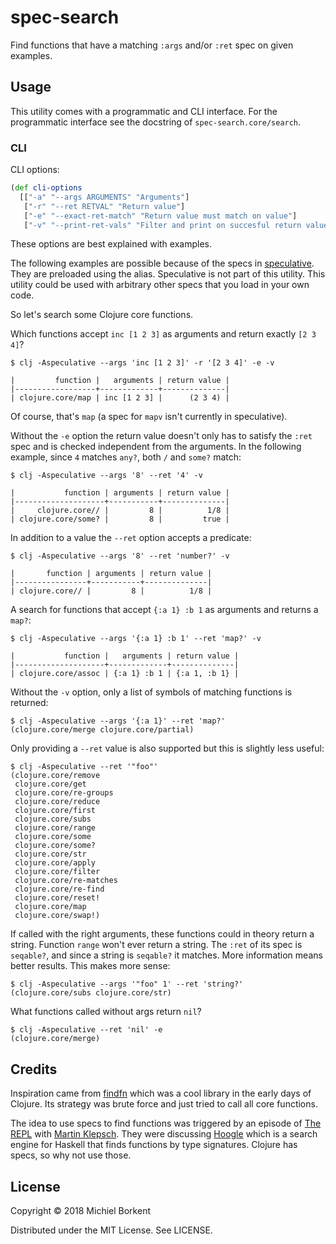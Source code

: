 # spec-search

Find functions that have a matching `:args` and/or `:ret` spec on given
examples.

## Usage

This utility comes with a programmatic and CLI interface. For the programmatic
interface see the docstring of `spec-search.core/search`.

### CLI

CLI options:

``` clojure
(def cli-options
  [["-a" "--args ARGUMENTS" "Arguments"]
   ["-r" "--ret RETVAL" "Return value"]
   ["-e" "--exact-ret-match" "Return value must match on value"]
   ["-v" "--print-ret-vals" "Filter and print on succesful return values"]])
```

These options are best explained with examples.

The following examples are possible because of the specs in
[speculative](https://github.com/slipset/speculative/). They are preloaded using
the alias. Speculative is not part of this utility. This utility could be used
with arbitrary other specs that you load in your own code.

So let's search some Clojure core functions.

Which functions accept `inc [1 2 3]` as arguments and return exactly `[2 3 4]`?

``` shell
$ clj -Aspeculative --args 'inc [1 2 3]' -r '[2 3 4]' -e -v

|         function |   arguments | return value |
|------------------+-------------+--------------|
| clojure.core/map | inc [1 2 3] |      (2 3 4) |
```

Of course, that's `map` (a spec for `mapv` isn't currently in speculative).

Without the `-e` option the return value doesn't only has to satisfy the `:ret` spec and is checked independent from the arguments. In the following example,
since `4` matches `any?`, both `/` and `some?` match:

``` shell
$ clj -Aspeculative --args '8' --ret '4' -v

|           function | arguments | return value |
|--------------------+-----------+--------------|
|     clojure.core// |         8 |          1/8 |
| clojure.core/some? |         8 |         true |
```

In addition to a value the `--ret` option accepts a predicate:

``` shell
$ clj -Aspeculative --args '8' --ret 'number?' -v

|       function | arguments | return value |
|----------------+-----------+--------------|
| clojure.core// |         8 |          1/8 |
```

A search for functions that accept `{:a 1} :b 1` as arguments and returns a
`map?`:

``` shell
$ clj -Aspeculative --args '{:a 1} :b 1' --ret 'map?' -v

|           function |   arguments | return value |
|--------------------+-------------+--------------|
| clojure.core/assoc | {:a 1} :b 1 | {:a 1, :b 1} |
```

Without the `-v` option, only a list of symbols of matching functions is returned:

``` shell
$ clj -Aspeculative --args '{:a 1}' --ret 'map?'
(clojure.core/merge clojure.core/partial)
```

Only providing a `--ret` value is also supported but this is slightly less
useful:

``` shell
$ clj -Aspeculative --ret '"foo"'
(clojure.core/remove
 clojure.core/get
 clojure.core/re-groups
 clojure.core/reduce
 clojure.core/first
 clojure.core/subs
 clojure.core/range
 clojure.core/some
 clojure.core/some?
 clojure.core/str
 clojure.core/apply
 clojure.core/filter
 clojure.core/re-matches
 clojure.core/re-find
 clojure.core/reset!
 clojure.core/map
 clojure.core/swap!)
```

If called with the right arguments, these functions could in theory return a
string. Function `range` won't ever return a string. The `:ret` of its spec is
`seqable?`, and since a string is `seqable?` it matches. More information means
better results. This makes more sense:

``` shell
$ clj -Aspeculative --args '"foo" 1' --ret 'string?'
(clojure.core/subs clojure.core/str)
```

What functions called without args return `nil`?
``` shell
$ clj -Aspeculative --ret 'nil' -e
(clojure.core/merge)
```

## Credits

Inspiration came from [findfn](https://github.com/Raynes/findfn) which was a
cool library in the early days of Clojure. Its strategy was brute force and
just tried to call all core functions.

The idea to use specs to find functions was triggered by an episode of [The
REPL](https://www.therepl.net/) with [Martin
Klepsch](https://twitter.com/martinklepsch). They were discussing
[Hoogle](https://hoogle.haskell.org/) which is a search engine for Haskell that
finds functions by type signatures. Clojure has specs, so why not use those.

## License

Copyright © 2018 Michiel Borkent

Distributed under the MIT License. See LICENSE.
